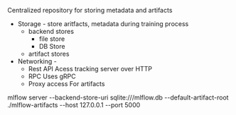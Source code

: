Centralized repository for storing metadata and artifacts
- Storage - store aritfacts, metadata during training process
    - backend stores
        - file store
        - DB Store
    - artifact stores
- Networking - 
    - Rest API
        Acess tracking server over HTTP
    - RPC
        Uses gRPC
    - Proxy access
        For artifacts

mlflow server --backend-store-uri sqlite:///mlflow.db --default-artifact-root ./mlflow-artifacts --host 127.0.0.1 --port 5000

